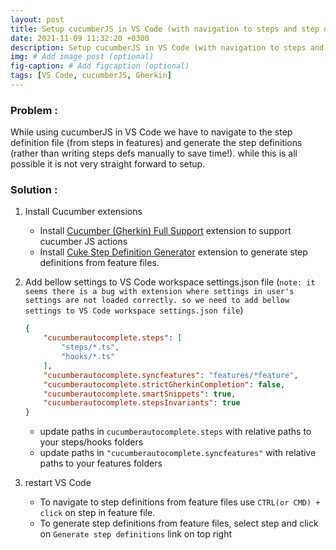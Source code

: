 ```yaml
---
layout: post
title: Setup cucumberJS in VS Code (with navigation to steps and step definitions generation)
date: 2021-11-09 11:32:20 +0300
description: Setup cucumberJS in VS Code (with navigation to steps and step definitions generation)
img: # Add image post (optional)
fig-caption: # Add figcaption (optional)
tags: [VS Code, cucumberJS, Gherkin]
---
```


### Problem :

While using cucumberJS in VS Code we have to navigate to the step definition file (from steps in features) and generate the step definitions (rather than writing steps defs manually to save time!). while this is all possible it is not very straight forward to setup.  


### Solution :

1.  Install Cucumber extensions 

    - Install [Cucumber (Gherkin) Full Support](https://marketplace.visualstudio.com/items?itemName=alexkrechik.cucumberautocomplete) extension to support cucumber JS actions
    - Install [Cuke Step Definition Generator](https://marketplace.visualstudio.com/items?itemName=muralidharan92.cuke-step-definition-generator) extension to generate step definitions from feature files.

2.  Add bellow settings to VS Code workspace settings.json file (`note: it seems there is a bug with extension where settings in user's settings are not loaded correctly. so we need to add bellow settings to VS Code workspace settings.json file`)

    ```json
    {
        "cucumberautocomplete.steps": [
            "steps/*.ts",
            "hooks/*.ts"
        ],
        "cucumberautocomplete.syncfeatures": "features/*feature",
        "cucumberautocomplete.strictGherkinCompletion": false,
        "cucumberautocomplete.smartSnippets": true,
        "cucumberautocomplete.stepsInvariants": true
    }
    ```
    - update paths in `cucumberautocomplete.steps` with relative paths to your steps/hooks folders
    - update paths in `"cucumberautocomplete.syncfeatures"` with relative paths to your features folders 

3.  restart VS Code

    - To navigate to step definitions from feature files use `CTRL(or CMD) + click` on step in feature file.
    - To generate step definitions from feature files, select step and click on `Generate step definitions` link on top right 

    


